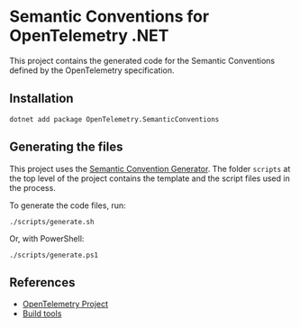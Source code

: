 # Semantic Conventions for OpenTelemetry .NET

This project contains the generated code for the Semantic Conventions
defined by the OpenTelemetry specification.

## Installation

```shell
dotnet add package OpenTelemetry.SemanticConventions
```

## Generating the files

This project uses the
[Semantic Convention Generator](https://github.com/open-telemetry/build-tools/blob/main/README.md).
The folder `scripts` at the top level of the project contains the template
and the script files used in the process.

To generate the code files, run:

```shell
./scripts/generate.sh
```

Or, with PowerShell:

```shell
./scripts/generate.ps1
```

## References

* [OpenTelemetry Project](https://opentelemetry.io/)
* [Build tools](https://github.com/open-telemetry/build-tools)
